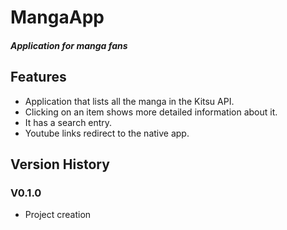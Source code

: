 # MangaApp
##### Application for manga fans

## Features

- Application that lists all the manga in the Kitsu API.
- Clicking on an item shows more detailed information about it.
- It has a search entry.
- Youtube links redirect to the native app.

## Version History

### V0.1.0
- Project creation
